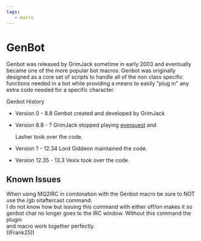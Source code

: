 ```yaml
---
tags:
   - macro
---
```

# GenBot

Genbot was released by GrimJack sometime in early 2003 and eventually became one of the more popular bot macros. Genbot was originally designed as a core set of scripts to handle all of the non class specific functions needed in a bot while providing a means to easily "plug in" any extra code needed for a specific character.

Genbot History

* Version 0 - 8.8 Genbot created and developed by GrimJack
* Version 8.8 - ? GrimJack stopped playing [everquest](http://www.everquest.com) and

  Lasher took over the code.

* Version ? - 12.34 Lord Giddeon maintained the code.
* Version 12.35 - 13.3 Vexix took over the code.

## Known Issues

When using MQ2IRC in combination with the Genbot macro be sure to NOT use the /gb sitaftercast command.  
I do not know how but issuing this command with either off/on makes it so  
genbot chat no longer goes to the IRC window. Without this command the plugin  
and macro work together perfectly.  
(\(Frank25\))

